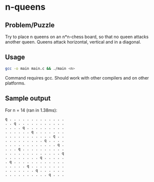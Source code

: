 # n-queens

## Problem/Puzzle

  Try to place n queens on an n*n-chess board, so that no queen attacks another queen.
  Queens attack horizontal, vertical and in a diagonal.

## Usage

```sh
gcc -o main main.c && ./main <n>
```
Command requires gcc.
Should work with other compilers and on other platforms.

## Sample output

For n = 14 (ran in 1.38ms):  
```
q . . . . . . . . . . . . . 
. . q . . . . . . . . . . . 
. . . . q . . . . . . . . . 
. . . . . . q . . . . . . . 
. . . . . . . . . . . q . . 
. . . . . . . . . q . . . . 
. . . . . . . . . . . . q . 
. . . q . . . . . . . . . . 
. . . . . . . . . . . . . q 
. . . . . . . . q . . . . . 
. q . . . . . . . . . . . . 
. . . . . q . . . . . . . . 
. . . . . . . q . . . . . . 
. . . . . . . . . . q . . . 
```
